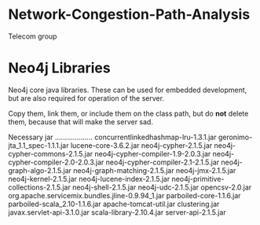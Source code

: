 Network-Congestion-Path-Analysis
================================

Telecom group

Neo4j Libraries
=======================================

Neo4j core java libraries. These can be used for embedded development,
but are also required for operation of the server.

Copy them, link them, or include them on the class path, but do **not**
delete them, because that will make the server sad. 

Necessary jar
...................
concurrentlinkedhashmap-lru-1.3.1.jar
geronimo-jta_1.1_spec-1.1.1.jar
lucene-core-3.6.2.jar
neo4j-cypher-2.1.5.jar
neo4j-cypher-commons-2.1.5.jar
neo4j-cypher-compiler-1.9-2.0.3.jar
neo4j-cypher-compiler-2.0-2.0.3.jar
neo4j-cypher-compiler-2.1-2.1.5.jar
neo4j-graph-algo-2.1.5.jar
neo4j-graph-matching-2.1.5.jar
neo4j-jmx-2.1.5.jar
neo4j-kernel-2.1.5.jar
neo4j-lucene-index-2.1.5.jar
neo4j-primitive-collections-2.1.5.jar
neo4j-shell-2.1.5.jar
neo4j-udc-2.1.5.jar
opencsv-2.0.jar
org.apache.servicemix.bundles.jline-0.9.94_1.jar
parboiled-core-1.1.6.jar
parboiled-scala_2.10-1.1.6.jar
apache-tomcat-util.jar
clustering.jar
javax.servlet-api-3.1.0.jar
scala-library-2.10.4.jar
server-api-2.1.5.jar



